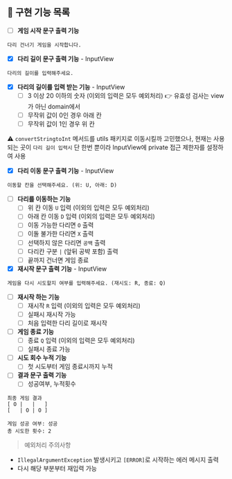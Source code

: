 ## 📝 구현 기능 목록

- [ ] **게임 시작 문구 출력 기능**

```
다리 건너기 게임을 시작합니다.
```

- [x] **다리 길이 문구 출력 기능** - InputView

```
다리의 길이를 입력해주세요.
```

- [x] **다리의 길이를 입력 받는 기능** - InputView
    - [ ] 3 이상 20 이하의 숫자 (이외의 입력은 모두 예외처리) 👉 유효성 검사는 view가 아닌 domain에서
    - [ ] 무작위 값이 0인 경우 아래 칸
    - [ ] 무작위 값이 1인 경우 위 칸

⚠️ `convertStringtoInt` 메서드를 utils 패키지로 이동시킬까 고민했으나, 현재는 사용되는 곳이 `다리 길이 입력시` 단 한번 뿐이라 InputView에 private 접근 제한자를 설정하여 사용

- [x] **다리 이동 문구 출력 기능** - InputView

```
이동할 칸을 선택해주세요. (위: U, 아래: D)
```

- [ ] **다리를 이동하는 기능**
    - [ ] 위 칸 이동 `U` 입력 (이외의 입력은 모두 예외처리)
    - [ ] 아래 칸 이동 `D` 입력 (이외의 입력은 모두 예외처리)
    - [ ] 이동 가능한 다리면 `O` 출력
    - [ ] 이돌 불가한 다리면 `X` 출력
    - [ ] 선택하지 않은 다리면 `공백` 출력
    - [ ] 다리칸 구분 ` | ` (앞뒤 공뱍 포함) 출력
    - [ ] 끝까지 건너면 게임 종료

- [x] **재시작 문구 출력 기능** - InputView

```
게임을 다시 시도할지 여부를 입력해주세요. (재시도: R, 종료: Q)
```

- [ ] **재시작 하는 기능**
    - [ ] 재시작 `R` 입력 (이외의 입력은 모두 예외처리)
    - [ ] 실패시 재시작 가능
    - [ ] 처음 입력한 다리 길이로 재시작

- [ ] **게임 종료 기능**
    - [ ] 종료 `Q` 입력 (이외의 입력은 모두 예외처리)
    - [ ] 실패시 종료 가능

- [ ] **시도 회수 누적 기능**
    - [ ] 첫 시도부터 게임 종료시까지 누적

- [ ] **결과 문구 출력 기능**
    - [ ] 성공여부, 누적횟수

```
최종 게임 결과
[ O |   |   ]
[   | O | O ]

게임 성공 여부: 성공
총 시도한 횟수: 2
```

> 예외처리 주의사항

- `IllegalArgumentException` 발생시키고 `[ERROR]`로 시작하는 에러 메시지 출력
- 다시 해당 부분부터 재입력 가능